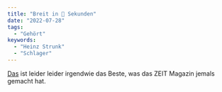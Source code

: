 ```yaml
---
title: "Breit in 💯 Sekunden"
date: "2022-07-28"
tags:
  - "Gehört"
keywords:
  - "Heinz Strunk"
  - "Schlager"
---
```


[Das](https://www.youtube.com/watch?v=D_3Xebq7uCc) ist leider leider irgendwie das Beste, was das ZEIT Magazin jemals gemacht hat.
